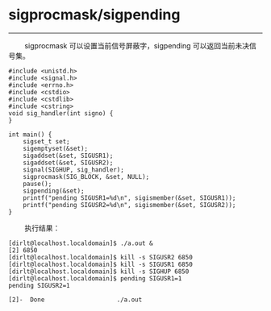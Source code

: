 # sigprocmask/sigpending
***

&emsp;&emsp;
sigprocmask 可以设置当前信号屏蔽字，sigpending 可以返回当前未决信号集。

    #include <unistd.h>
    #include <signal.h>
    #include <errno.h>
    #include <cstdio>
    #include <cstdlib>
    #include <cstring>
    void sig_handler(int signo) {
    }
    
    int main() {
        sigset_t set;
        sigemptyset(&set);
        sigaddset(&set, SIGUSR1);
        sigaddset(&set, SIGUSR2);
        signal(SIGHUP, sig_handler);
        sigprocmask(SIG_BLOCK, &set, NULL);
        pause();
        sigpending(&set);
        printf("pending SIGUSR1=%d\n", sigismember(&set, SIGUSR1));
        printf("pending SIGUSR2=%d\n", sigismember(&set, SIGUSR2));
    }

&emsp;&emsp;
执行结果：
    
    [dirlt@localhost.localdomain]$ ./a.out &
    [2] 6850
    [dirlt@localhost.localdomain]$ kill -s SIGUSR2 6850
    [dirlt@localhost.localdomain]$ kill -s SIGUSR1 6850
    [dirlt@localhost.localdomain]$ kill -s SIGHUP 6850
    [dirlt@localhost.localdomain]$ pending SIGUSR1=1
    pending SIGUSR2=1
    
    [2]-  Done                    ./a.out